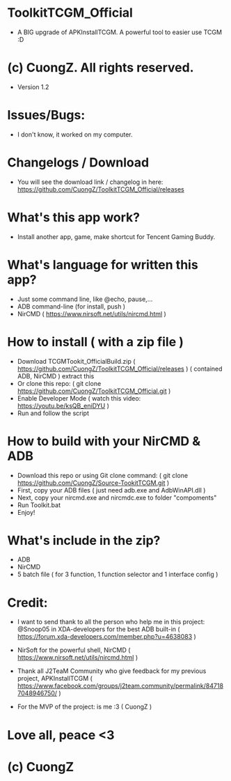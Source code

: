 # ToolkitTCGM_Official
+ A BIG upgrade of APKInstallTCGM. A powerful tool to easier use TCGM :D

# (c) CuongZ. All rights reserved.

+ Version 1.2

# Issues/Bugs:
+ I don't know, it worked on my computer.

# Changelogs / Download
+ You will see the download link / changelog in here: https://github.com/CuongZ/ToolkitTCGM_Official/releases


# What's this app work?
+ Install another app, game, make shortcut for Tencent Gaming Buddy.

# What's language for written this app?
+ Just some command line, like @echo, pause,...
+ ADB command-line (for install, push )
+ NirCMD ( https://www.nirsoft.net/utils/nircmd.html )

# How to install ( with a zip file )
+ Download TCGMTookit_OfficialBuild.zip ( https://github.com/CuongZ/ToolkitTCGM_Official/releases ) ( contained ADB, NirCMD ) extract this
+ Or clone this repo: ( git clone https://github.com/CuongZ/ToolkitTCGM_Official.git )
+ Enable Developer Mode ( watch this video: https://youtu.be/ksQB_eniDYU )
+ Run and follow the script

# How to build with your NirCMD & ADB
+ Download this repo or using Git clone command: ( git clone https://github.com/CuongZ/Source-TookitTCGM.git )
+ First, copy your ADB files ( just need adb.exe and AdbWinAPI.dll )
+ Next, copy your nircmd.exe and nircmdc.exe to folder "compoments"
+ Run Toolkit.bat
+ Enjoy!

# What's include in the zip?
+ ADB
+ NirCMD
+ 5 batch file ( for 3 function, 1 function selector and 1 interface config )

# Credit:
+ I want to send thank to all the person who help me in this project: 
@Snoop05 in XDA-developers for the best ADB built-in ( https://forum.xda-developers.com/member.php?u=4638083 )

+ NirSoft for the powerful shell, NirCMD ( https://www.nirsoft.net/utils/nircmd.html )

+ Thank all J2TeaM Community who give feedback for my previous project, APKInstallTCGM ( https://www.facebook.com/groups/j2team.community/permalink/847187048946750/ )

+ For the MVP of the project: is me :3 ( CuongZ )

# Love all, peace <3

# (c) CuongZ




